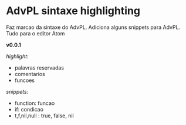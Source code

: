 AdvPL sintaxe highlighting
==========================
Faz marcao da sintaxe do AdvPL. Adiciona alguns snippets para AdvPL. Tudo para o
editor Atom

**v0.0.1**

_highlight:_
- palavras reservadas
- comentarios
- funcoes

_snippets:_
- function: funcao
- if: condicao
- t,f,nil,null : true, false, nil
